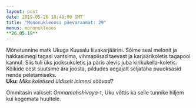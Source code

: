 ```yaml
---
layout: post
date: 2019-05-26 18:40:00 GMT
title: "Mononukleoosi päevaraamat: 29"
menus: mononukleoos
**26.05.19**
---
```

Mõnetunnine matk Ukuga Kuusalu liivakarjäärini. Sõime seal melonit ja hakkasimegi tagasi vantsima, vihmapiisad taevast ja karjäärikoletis tagapool kannul. Siis tuli üks jooksukoletis ja päris alevis juba kirikukella-koletis. Kõikide eest suutsime ära joosta, pildudes aegajalt seljataha puuoksasid nende peletamiseks.  
**Uku:** *Miks koletised üldiselt inimesi söövad?*  

Ommitasin vaikselt *Omnamahshivaya*-t, Uku võttis ka selle tunnike hiljem kui kogemata huultele. 
